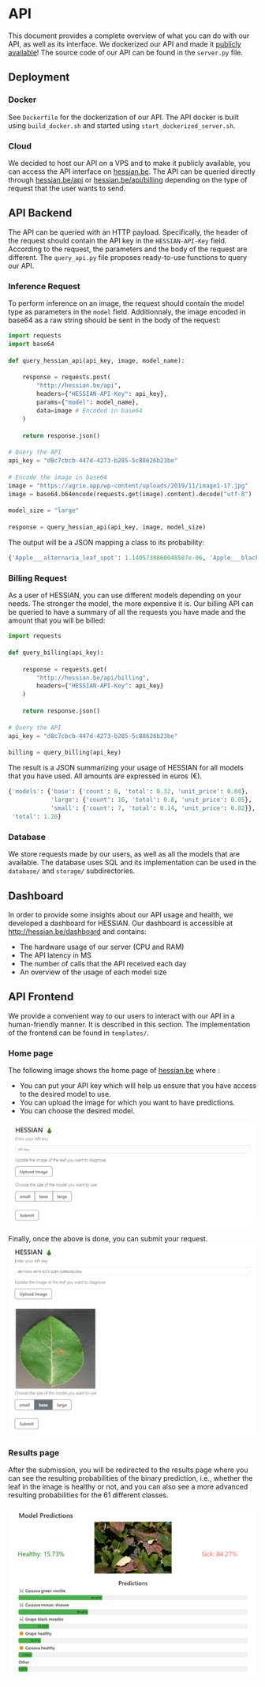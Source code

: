 # API
This document provides a complete overview of what you can do with our API, as well as its interface. We dockerized our API and made it <a href="http://hessian.be">publicly available</a>! The source code of our API can be found in the `server.py` file.

## Deployment

### Docker
See `Dockerfile` for the dockerization of our API. The API docker is built using `build_docker.sh` and started using `start_dockerized_server.sh`.

### Cloud
We decided to host our API on a VPS and to make it publicly available, you can access the API interface on <a href="http://hessian.be">hessian.be</a>. The API can be queried directly through <a href="http://hessian.be/api">hessian.be/api</a> or <a href="http://hessian.be/api/billing">hessian.be/api/billing</a> depending on the type of request that the user wants to send.

## API Backend
The API can be queried with an HTTP payload. Specifically, the header of the request should contain the API key in the `HESSIAN-API-Key` field. According to the request, the parameters and the body of the request are different. The `query_api.py` file proposes ready-to-use functions to query our API.

### Inference Request
To perform inference on an image, the request should contain the model type as parameters in the `model` field. Additionnaly, the image encoded in base64 as a raw string should be sent in the body of the request:

```python
import requests
import base64

def query_hessian_api(api_key, image, model_name):

    response = requests.post(
        "http://hessian.be/api",
        headers={"HESSIAN-API-Key": api_key},
        params={"model": model_name},
        data=image # Encoded in base64
    )

    return response.json()

# Query the API
api_key = "d8c7cbcb-447d-4273-b285-5c88626b23be"

# Encode the image in base64
image = "https://agrio.app/wp-content/uploads/2019/11/image1-17.jpg"
image = base64.b64encode(requests.get(image).content).decode("utf-8")

model_size = "large"

response = query_hessian_api(api_key, image, model_size)
```

The output will be a JSON mapping a class to its probability:

```python
{'Apple___alternaria_leaf_spot': 1.1405738860048587e-06, 'Apple___black_rot': 2.2144778914999062e-18, 'Apple___brown_spot': 1.518613501616528e-08, 'Apple___gray_spot': 1.277254710885245e-07, 'Apple___healthy': 6.475198688349337e-07, 'Apple___rust': 6.812467290728819e-06, 'Apple___scab': 4.432162313605659e-06, 'Bell_pepper___bacterial_spot': 1.2819054733184613e-18, 'Bell_pepper___healthy': 1.1570750234614502e-20, ... }
```

### Billing Request
As a user of HESSIAN, you can use different models depending on your needs. The stronger the model, the more expensive it is. Our billing API can be queried to have a summary of all the requests you have made and the amount that you will be billed:

```python
import requests

def query_billing(api_key):

    response = requests.get(
        "http://hessian.be/api/billing",
        headers={"HESSIAN-API-Key": api_key}
    )

    return response.json()

# Query the API
api_key = "d8c7cbcb-447d-4273-b285-5c88626b23be"

billing = query_billing(api_key)
```
The result is a JSON summarizing your usage of HESSIAN for all models that you have used. All amounts are expressed in euros (€).

```python
{'models': {'base': {'count': 8, 'total': 0.32, 'unit_price': 0.04},
            'large': {'count': 16, 'total': 0.8, 'unit_price': 0.05},
            'small': {'count': 7, 'total': 0.14, 'unit_price': 0.02}},
 'total': 1.26}
 ```

### Database
We store requests made by our users, as well as all the models that are available. The database uses SQL and its implementation can be used in the `database/` and `storage/` subdirectories.

## Dashboard
In order to provide some insights about our API usage and health, we developed a dashboard for HESSIAN. Our dashboard is accessible at <a href="http://hessian.be/dashboard">http://hessian.be/dashboard</a> and contains:

- The hardware usage of our server (CPU and RAM)
- The API latency in MS
- The number of calls that the API received each day
- An overview of the usage of each model size

## API Frontend
We provide a convenient way to our users to interact with our API in a human-friendly manner. It is described in this section. The implementation of the frontend can be found in `templates/`.

### Home page
The following image shows the home page of <a href="http://hessian.be">hessian.be</a> where :
- You can put your API key which will help us ensure that you have access to the desired model to use.
- You can upload the image for which you want to have predictions.
- You can choose the desired model.

![Home page overview](.github/images/home_page.png)

Finally, once the above is done, you can submit your request.
![Home page overview with an example](.github/images/test_example.png)

### Results page
After the submission, you will be redirected to the results page where you can see the resulting probabilities of the binary prediction, i.e., whether the leaf in the image is healthy or not, and you can also see a more advanced resulting probabilities for the 61 different classes.

![Results page](.github/images/results.png)